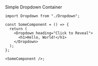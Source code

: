 Simple Dropdown Container

```tsx
import Dropdown from "./Dropdown";

const SomeComponent = () => {
  return (
    <Dropdown heading="Click to Reveal">
      <h1>Hello, World!</h1>
    </Dropdown>
  );
};

<SomeComponent />;
```
